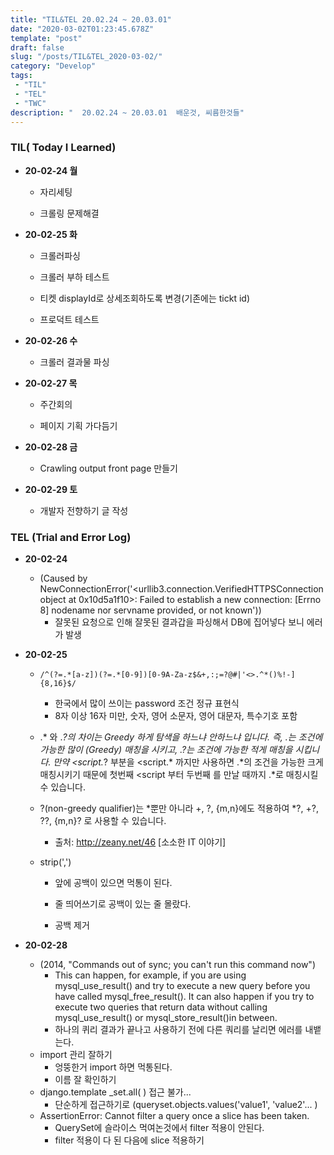 ```yaml
---
title: "TIL&TEL 20.02.24 ~ 20.03.01"
date: "2020-03-02T01:23:45.678Z"
template: "post"
draft: false
slug: "/posts/TIL&TEL_2020-03-02/"
category: "Develop"
tags:
 - "TIL"
 - "TEL"
 - "TWC"
description: "  20.02.24 ~ 20.03.01  배운것, 씨름한것들"
---
```


### TIL( Today I Learned)

- **20-02-24 월**

  - 자리세팅

  - 크롤링 문제해결

    

- **20-02-25 화**

  - 크롤러파싱

  - 크롤러 부하 테스트

  - 티켓 displayId로 상세조회하도록 변경(기존에는 tickt id)

  - 프로덕트 테스트

    

- **20-02-26 수**

  - 크롤러 결과물 파싱 

    

- **20-02-27 목**

  - 주간회의

  - 페이지 기획 가다듬기

    

- **20-02-28 금**

  - Crawling output front page 만들기

     

- **20-02-29 토**

  - 개발자 전향하기 글 작성

    

### TEL (Trial and Error Log)

- **20-02-24**

  - (Caused by NewConnectionError('<urllib3.connection.VerifiedHTTPSConnection object at 0x10d5a1f10>: Failed to establish a new connection: [Errno 8] nodename nor servname provided, or not known'))
    - 잘못된 요청으로 인해 잘못된 결과갑을 파싱해서 DB에 집어넣다 보니 에러가 발생

  

- **20-02-25**

  - `/^(?=.*[a-z])(?=.*[0-9])[0-9A-Za-z$&+,:;=?@#|'<>.^*()%!-]{8,16}$/ `

    - 한국에서 많이 쓰이는 password 조건 정규 표현식
    - 8자 이상 16자 미만, 숫자, 영어 소문자, 영어 대문자, 특수기호 포함

  - .* 와 .*?의 차이는 Greedy 하게 탐색을 하느냐 안하느냐 입니다. 즉, .*는 조건에 가능한 많이 (Greedy) 매칭을 시키고, .*?는 조건에 가능한 적게 매칭을 시킵니다. 만약 <script.*? 부분을 <script.* 까지만 사용하면 .*의 조건을 가능한 크게 매칭시키기 때문에 첫번째 <script 부터 두번째 </script>를 만날 때까지 .*로 매칭시킬 수 있습니다.

  - ?(non-greedy qualifier)는 *뿐만 아니라 +, ?, {m,n}에도 적용하여 *?, +?, ??, {m,n}? 로 사용할 수 있습니다.

    - 출처: http://zeany.net/46 [소소한 IT 이야기]

  - strip(',')

    - 앞에 공백이 있으면 먹통이 된다. 

    - 줄 띄어쓰기로 공백이 있는 줄 몰랐다. 

    - 공백 제거 

      

- **20-02-28**

  - (2014, "Commands out of sync; you can't run this command now")
    - This can happen, for example, if you are using mysql_use_result() and try to execute a new query before you have called mysql_free_result(). It can also happen if you try to execute two queries that return data without calling mysql_use_result() or mysql_store_result()in between.
    - 하나의 퀴리 결과가 끝나고 사용하기 전에 다른 쿼리를 날리면 에러를 내뱉는다.
  - import 관리 잘하기
    - 엉뚱한거 import 하면 먹통된다.
    - 이름 잘 확인하기
  - django.template _set.all( ) 접근 불가...
    - 단순하게 접근하기로 (queryset.objects.values('value1', 'value2'... )
  - AssertionError: Cannot filter a query once a slice has been taken.
    - QuerySet에 슬라이스 먹여논것에서 filter 적용이 안된다.
    - filter 적용이 다 된 다음에 slice 적용하기